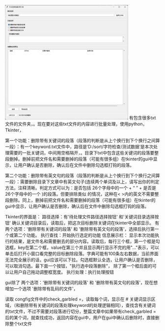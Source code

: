 
<img src="https://github.com/helihua1/screen_txt_gui_tool/blob/main/gui.png" width="400">
有包含很多txt文件的文件夹，。现在要对这些txt文件的内容进行批量处理，使用python，Tkinter，

第一个功能：删除带有关键词的段落（段落的判断是从上个换行到下个换行之间算一段）：有一个keyword.txt文件中，路径是‘D:/sort/字符检查/测试数据’是本次处理需要的一批关键词，中间用空格隔开，。目录下txt中包含这些关键词的段落要整段删掉。删掉前把文件名和需要删掉的段落（可能有很多组）在tkinter的gui中显示，让用户确认是否删除，确认后在文件中删除勾选框打钩的段落。

第二个功能：删除带有英文句的段落（段落的判断是从上个换行到下个换行之间算一段）：需要删除目录下文章中有英文句子(连续两个单词及以上，请写出你的判定方法，注释清晰。判定方式可以为：是否包括 26个字母中的一个 + “ ” + 是否是 26个字母中的一个 )的段落。但要排除类似 <td style="border:1px solid black; padding: 8px;">的情况，这种在< >内的英文不需要整段删除。同上，删掉前把文件名和需要删掉的段落（可能有很多组）在tkinter的gui中显示，让用户确认是否删除，确认后在文件中删除勾选框打钩的段落。

Tkinter的界面是：
路径选择：有'待处理文件路径选择按钮' 和'关键词目录选择按钮'
确认关键词目录后，读取后，把这次目标删除关键词在tkinter中全部显示。
有两个选项：'删除带有关键词的段落' 和 '删除带有英文句的段落'，选择后执行第一个或第二个功能。
执行查找：开始执行选定的功能 
信息展示栏：
显示本次功能执行的结果，是文件名和需要删去的部分内容。读取后，每行三个框，第一个框是勾选框，key在第二个框，value在第三个并且显示两行显示不完的用"..."表示，可以单击后打开小窗口看完整的目标删除段落。字典可能有100条左右数据，当前界面无法完全展示的话，gui应该可以下拉。勾选框默认全选，让用户确认是否删除，可以取消勾选。最下面一个按钮，"执行选中段落删除"，
除了第一个框后面的可以让用户自己拖动调整框宽度。
执行处理：执行处理按钮

gui除了 两个选项：'删除带有关键词的段落' 和 '删除带有英文句的段落'，现在想增加一个选项 '删除带有乱码的文件'，

读取 congfig文件中的check_garbled =，读取每个词，显示在 # 关键词显示区域，（和删除带有关键词的段落处理keyword的处理逻辑相同），查找含有关键词的txt文件，不过不需要对段落进行切分，整篇文章中如果带有check_garbled =后的某个词，就查找成功，返回内容在gui中，用户在gui中确认后删除时，直接删除整个txt文件
